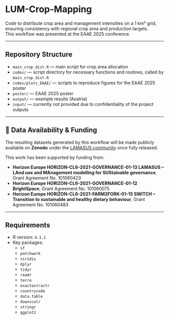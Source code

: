 # LUM-Crop-Mapping

Code to distribute crop area and management intensities on a 1 km² grid, ensuring consistency with regional crop area and production targets.  
This workflow was presented at the EAAE 2025 conference.  

---

## Repository Structure

- `main_crop_dist.R` — main script for crop area allocation
- `codes/` — script directory for necessary functions and routines, called by `main_crop_dist.R`
- `codes/plots_EAAE/` — scripts to reproduce figures for the EAAE 2025 poster  
- `poster/` — EAAE 2025 poster  
- `output/` — example results (Austria)  
- `input/` — currently not provided due to confidentiality of the project outputs 

---

## 💾 Data Availability & Funding

The resulting datasets generated by this workflow will be made publicly available on **Zenodo** under the [LAMASUS community](https://zenodo.org/communities/lamasus/records?q=&l=list&p=1&s=10) once fully released.  

This work has been supported by funding from:  
- **Horizon Europe HORIZON-CL6-2021-GOVERNANCE-01-13 LAMASUS – LAnd use and MAnagement modelling for SUStainable governance**, Grant Agreement No. 101060423  
- **Horizon Europe HORIZON-CL6-2021-GOVERNANCE-01-12 BrightSpace**, Grant Agreement No. 101060075
- **Horizon Europe HORIZON-CL6-2021-FARM2FORK-01-15 SWITCH – Transition to sustainable and healthy dietary behaviour**, Grant Agreement No. 101060483

---

## Requirements
- R version: `4.1.1`  
- Key packages:  
  - `sf`  
  - `patchwork`  
  - `viridis`  
  - `dplyr`  
  - `tidyr`  
  - `readr`  
  - `terra`  
  - `exactextractr`  
  - `countrycode`  
  - `data.table`  
  - `downscalr`  
  - `stringr`  
  - `ggplot2`


